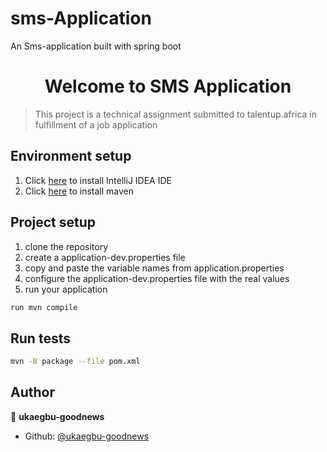 # sms-Application
An Sms-application built with spring boot

<h1 align="center">Welcome to SMS Application</h1>

> This project is a technical assignment submitted to talentup.africa in fulfillment of a job application

## Environment setup
1. Click [here](https://www.jetbrains.com/help/idea/installation-guide.html#toolbox) to install IntelliJ IDEA IDE
2. Click [here](https://maven.apache.org/users/index.html) to install maven


## Project setup
1. clone the repository
2. create a application-dev.properties file
3. copy and paste the variable names from application.properties
4. configure the application-dev.properties file with the real values
5. run your application

```sh
run mvn compile
```

## Run tests

```sh
mvn -B package --file pom.xml
```

## Author
👤 **ukaegbu-goodnews**

* Github: [@ukaegbu-goodnews](https://github.com/Oziichukwu)

